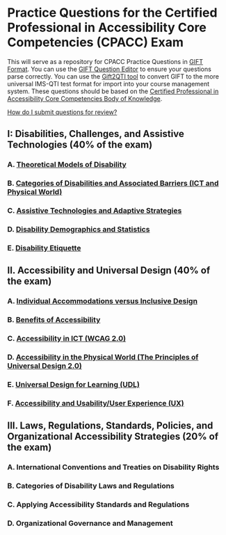 # Practice Questions for the Certified Professional in Accessibility Core Competencies (CPACC) Exam
This will serve as a repository for CPACC Practice Questions in [GIFT Format](https://docs.moodle.org/37/en/GIFT_format).  You can use the [GIFT Question Editor](https://fuhrmanator.github.io/GIFT-grammar-PEG.js/docs/editor/editor.html) to ensure your questions parse correctly.  You can use the [Gift2QTI tool](https://github.com/csev/gift2qti) to convert GIFT to the more universal IMS-QTI test format for import into your course management system.  These questions should be based on the [Certified Professional in Accessibility Core Competencies Body of Knowledge](https://iaap.membershipsoftware.org/files/IAAP%20CPACC%20BOK%202017_062317.docx).

[How do I submit questions for review?](CONTRIBUTING.md)

## I: Disabilities, Challenges, and Assistive Technologies (40% of the exam)
### A. [Theoretical Models of Disability](I/A/index.md)
### B. [Categories of Disabilities and Associated Barriers (ICT and Physical World)](I/B/index.md)
### C. [Assistive Technologies and Adaptive Strategies](I/C/index.md)
### D. [Disability Demographics and Statistics](I/D/index.md)
### E. [Disability Etiquette](I/E/index.md) 
## II. Accessibility and Universal Design (40% of the exam)
### A. [Individual Accommodations versus Inclusive Design](II/A/index.md)
### B. [Benefits of Accessibility](II/B/index.md)
### C. [Accessibility in ICT (WCAG 2.0)](II/C/index.md)
### D. [Accessibility in the Physical World (The Principles of Universal Design 2.0)](II/D/index.md)
### E. [Universal Design for Learning (UDL)](II/E/index.md)
### F. [Accessibility and Usability/User Experience (UX)](II/F/index.md)
## III. Laws, Regulations, Standards, Policies, and Organizational Accessibility Strategies (20% of the exam)
### A. International Conventions and Treaties on Disability Rights
### B. Categories of Disability Laws and Regulations
### C. Applying Accessibility Standards and Regulations
### D. Organizational Governance and Management
